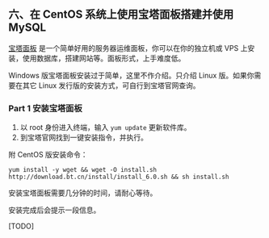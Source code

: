 ## 六、在 CentOS 系统上使用宝塔面板搭建并使用 MySQL

[宝塔面板](www.bt.cn) 是一个简单好用的服务器运维面板，你可以在你的独立机或 VPS 上安装，使用数据库，搭建网站等。面板形式，上手难度低。

Windows 版宝塔面板安装过于简单，这里不作介绍。只介绍 Linux 版。如果你需要在其它 Linux 发行版的安装方式，可自行到宝塔官网查询。

### Part 1 安装宝塔面板

1. 以 root 身份进入终端，输入 `yum update` 更新软件库。
2. 到宝塔官网找到一键安装指令，并执行。

附 CentOS 版安装命令：

```
yum install -y wget && wget -O install.sh http://download.bt.cn/install/install_6.0.sh && sh install.sh
```

安装宝塔面板需要几分钟的时间，请耐心等待。

安装完成后会提示一段信息。

[TODO]